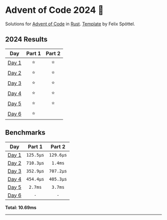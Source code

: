 # Advent of Code 2024 🎄

Solutions for [Advent of Code](https://adventofcode.com/)
in [Rust](https://www.rust-lang.org/). [Template](https://github.com/fspoettel/advent-of-code-rust) by Felix
Spöttel.

<!--- advent_readme_stars table --->
## 2024 Results

| Day | Part 1 | Part 2 |
| :---: | :---: | :---: |
| [Day 1](https://adventofcode.com/2024/day/1) | ⭐ | ⭐ |
| [Day 2](https://adventofcode.com/2024/day/2) | ⭐ | ⭐ |
| [Day 3](https://adventofcode.com/2024/day/3) | ⭐ | ⭐ |
| [Day 4](https://adventofcode.com/2024/day/4) | ⭐ | ⭐ |
| [Day 5](https://adventofcode.com/2024/day/5) | ⭐ | ⭐ |
| [Day 6](https://adventofcode.com/2024/day/6) | ⭐ |   |
<!--- advent_readme_stars table --->

<!--- benchmarking table --->
## Benchmarks

| Day | Part 1 | Part 2 |
| :---: | :---: | :---:  |
| [Day 1](./src/bin/01.rs) | `125.5µs` | `129.6µs` |
| [Day 2](./src/bin/02.rs) | `710.3µs` | `1.4ms` |
| [Day 3](./src/bin/03.rs) | `352.9µs` | `707.2µs` |
| [Day 4](./src/bin/04.rs) | `454.4µs` | `405.3µs` |
| [Day 5](./src/bin/05.rs) | `2.7ms` | `3.7ms` |
| [Day 6](./src/bin/06.rs) | `-` | `-` |

**Total: 10.69ms**
<!--- benchmarking table --->

---

